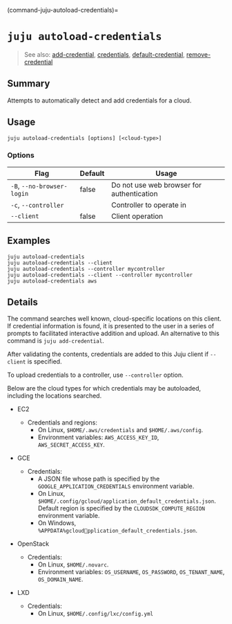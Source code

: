 (command-juju-autoload-credentials)=
# `juju autoload-credentials`
> See also: [add-credential](#add-credential), [credentials](#credentials), [default-credential](#default-credential), [remove-credential](#remove-credential)

## Summary
Attempts to automatically detect and add credentials for a cloud.

## Usage
```juju autoload-credentials [options] [<cloud-type>]```

### Options
| Flag | Default | Usage |
| --- | --- | --- |
| `-B`, `--no-browser-login` | false | Do not use web browser for authentication |
| `-c`, `--controller` |  | Controller to operate in |
| `--client` | false | Client operation |

## Examples

    juju autoload-credentials
    juju autoload-credentials --client
    juju autoload-credentials --controller mycontroller
    juju autoload-credentials --client --controller mycontroller
    juju autoload-credentials aws


## Details

The command searches well known, cloud-specific locations on this client.
If credential information is found, it is presented to the user
in a series of prompts to facilitated interactive addition and upload.
An alternative to this command is `juju add-credential`.

After validating the contents, credentials are added to
this Juju client if `--client` is specified.

To upload credentials to a controller, use `--controller` option.

Below are the cloud types for which credentials may be autoloaded,
including the locations searched.

- EC2
  - Credentials and regions:
    - On Linux, `$HOME/.aws/credentials` and `$HOME/.aws/config`.
    - Environment variables: `AWS_ACCESS_KEY_ID`, `AWS_SECRET_ACCESS_KEY`.

- GCE
  - Credentials:
    - A JSON file whose path is specified by the
       `GOOGLE_APPLICATION_CREDENTIALS` environment variable.
    - On Linux, `$HOME/.config/gcloud/application_default_credentials.json`.
       Default region is specified by the `CLOUDSDK_COMPUTE_REGION` environment
       variable.
    - On Windows, `%APPDATA%gcloudpplication_default_credentials.json`.

- OpenStack
  - Credentials:
    - On Linux, `$HOME/.novarc`.
    - Environment variables: `OS_USERNAME`, `OS_PASSWORD`, `OS_TENANT_NAME`,
	   `OS_DOMAIN_NAME`.

- LXD
  - Credentials:
    - On Linux, `$HOME/.config/lxc/config.yml`